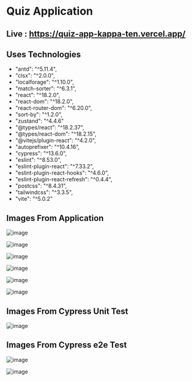 # Quiz Application

## Live : https://quiz-app-kappa-ten.vercel.app/

## Uses Technologies

- "antd": "^5.11.4",
- "clsx": "^2.0.0",
- "localforage": "^1.10.0",
- "match-sorter": "^6.3.1",
- "react": "^18.2.0",
- "react-dom": "^18.2.0",
- "react-router-dom": "^6.20.0",
- "sort-by": "^1.2.0",
- "zustand": "^4.4.6"
- "@types/react": "^18.2.37",
- "@types/react-dom": "^18.2.15",
- "@vitejs/plugin-react": "^4.2.0",
- "autoprefixer": "^10.4.16",
- "cypress": "^13.6.0",
- "eslint": "^8.53.0",
- "eslint-plugin-react": "^7.33.2",
- "eslint-plugin-react-hooks": "^4.6.0",
- "eslint-plugin-react-refresh": "^0.4.4",
- "postcss": "^8.4.31",
- "tailwindcss": "^3.3.5",
- "vite": "^5.0.2"

## Images From Application

![image](https://github.com/ademalkan/quiz-app/assets/43451577/d4926770-d6de-403c-ad33-6e089abb9aa8)

![image](https://github.com/ademalkan/quiz-app/assets/43451577/44d0ec02-62c7-4dc3-883c-4c76cf5bcde6)

![image](https://github.com/ademalkan/quiz-app/assets/43451577/5e5ea9d9-0f9b-4fce-a4d9-626d454996ea)

![image](https://github.com/ademalkan/quiz-app/assets/43451577/3764f5fd-1a63-4961-9a90-a3bfe0e0e17e)

![image](https://github.com/ademalkan/quiz-app/assets/43451577/782fc600-5742-4c03-9035-a527d62b336d)

![image](https://github.com/ademalkan/quiz-app/assets/43451577/ca08b809-6815-4c3c-b179-d5952a3de5bb)


## Images From Cypress Unit Test

![image](https://github.com/ademalkan/quiz-app/assets/43451577/5b755f12-b02e-4be3-a4aa-9ac49d84e8d9)


## Images From Cypress e2e Test

![image](https://github.com/ademalkan/quiz-app/assets/43451577/5bd8402e-5725-421a-b60b-fcf5f086b4d1)

![image](https://github.com/ademalkan/quiz-app/assets/43451577/e955195d-9ba3-4e92-99eb-4b450241d69b)
